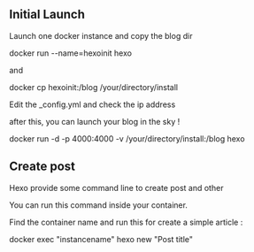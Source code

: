 Initial Launch
---

Launch one docker instance and copy the blog dir

docker run --name=hexoinit hexo

and 

docker cp hexoinit:/blog /your/directory/install

Edit the _config.yml and check the ip address 


after this, you can launch your blog in the sky !

docker run -d -p 4000:4000 -v /your/directory/install:/blog hexo


Create post
---
Hexo provide some command line to create post and other

You can run this command inside your container.

Find the container name and run this for create a simple article : 

docker exec "instancename" hexo new "Post title"
